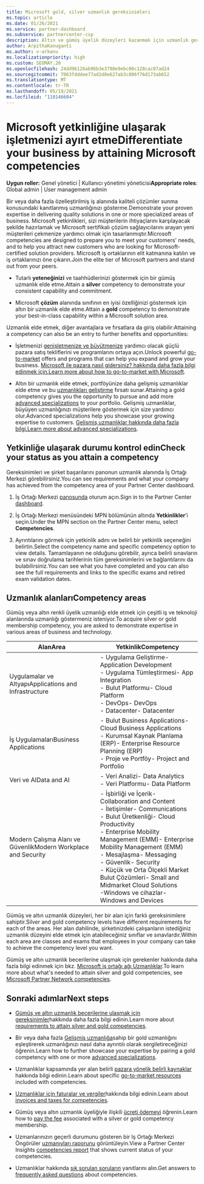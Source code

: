 ```yaml
---
title: Microsoft gold, silver uzmanlık gereksinimleri
ms.topic: article
ms.date: 01/26/2021
ms.service: partner-dashboard
ms.subservice: partnercenter-csp
description: Altın ve gümüş üyelik düzeyleri kazanmak için uzmanlık gereksinimlerini karşılar ve elit Microsoft iş ortağı durumu kazanmayı ve yeni müşterileri çekmeyi öğrenin.
author: ArpithaKanuganti
ms.author: v-arkanu
ms.localizationpriority: high
ms.custom: SEOMAY.20
ms.openlocfilehash: 24dd96126ab96b3e3790e9ebc00c128cac07ad24
ms.sourcegitcommit: 7063fdddee77ad2d8e627ab3c806f76d173ab652
ms.translationtype: MT
ms.contentlocale: tr-TR
ms.lasthandoff: 05/19/2021
ms.locfileid: "110146604"
---
```

# <a name="differentiate-your-business-by-attaining-microsoft-competencies"></a><span data-ttu-id="6a9da-103">Microsoft yetkinliğine ulaşarak işletmenizi ayırt etme</span><span class="sxs-lookup"><span data-stu-id="6a9da-103">Differentiate your business by attaining Microsoft competencies</span></span>

<span data-ttu-id="6a9da-104">**Uygun roller:** Genel yönetici | Kullanıcı yönetimi yöneticisi</span><span class="sxs-lookup"><span data-stu-id="6a9da-104">**Appropriate roles**: Global admin | User management admin</span></span>

<span data-ttu-id="6a9da-105">Bir veya daha fazla özelleştirilmiş iş alanında kaliteli çözümler sunma konusundaki kanıtlanmış uzmanlığınızı gösterme.</span><span class="sxs-lookup"><span data-stu-id="6a9da-105">Demonstrate your proven expertise in delivering quality solutions in one or more specialized areas of business.</span></span> <span data-ttu-id="6a9da-106">Microsoft yetkinlikleri, sizi müşterilerin ihtiyaçlarını karşılayacak şekilde hazırlamak ve Microsoft sertifikalı çözüm sağlayıcılarını arayan yeni müşterileri çekmenize yardımcı olmak için tasarlanmıştır.</span><span class="sxs-lookup"><span data-stu-id="6a9da-106">Microsoft competencies are designed to prepare you to meet your customers' needs, and to help you attract new customers who are looking for Microsoft-certified solution providers.</span></span> <span data-ttu-id="6a9da-107">Microsoft iş ortaklarının elit katmanına katılın ve iş ortaklarınızı öne çıkarın.</span><span class="sxs-lookup"><span data-stu-id="6a9da-107">Join the elite tier of Microsoft partners and stand out from your peers.</span></span>

- <span data-ttu-id="6a9da-108">Tutarlı **yeteneğinizi** ve taahhüdlerinizi göstermek için bir gümüş uzmanlık elde etme.</span><span class="sxs-lookup"><span data-stu-id="6a9da-108">Attain a **silver** competency to demonstrate your consistent capability and commitment.</span></span>

- <span data-ttu-id="6a9da-109">Microsoft **çözüm** alanında sınıfının en iyisi özelliğinizi göstermek için altın bir uzmanlık elde etme.</span><span class="sxs-lookup"><span data-stu-id="6a9da-109">Attain a **gold** competency to demonstrate your best-in-class capability within a Microsoft solution area.</span></span>

<span data-ttu-id="6a9da-110">Uzmanlık elde etmek, diğer avantajlara ve fırsatlara da giriş olabilir:</span><span class="sxs-lookup"><span data-stu-id="6a9da-110">Attaining a competency can also be an entry to further benefits and opportunities:</span></span>

- <span data-ttu-id="6a9da-111">İşletmenizi [genişletmenize ve büyütmenize](mpn-learn-about-go-to-market-benefits.md) yardımcı olacak güçlü pazara satış tekliflerini ve programlarını ortaya açın.</span><span class="sxs-lookup"><span data-stu-id="6a9da-111">Unlock powerful [go-to-market](mpn-learn-about-go-to-market-benefits.md) offers and programs that can help you expand and grow your business.</span></span> <span data-ttu-id="6a9da-112">[Microsoft ile pazara nasıl gidersiniz? hakkında daha fazla bilgi edinmek için.](https://partner.microsoft.com/solutions/go-to-market)</span><span class="sxs-lookup"><span data-stu-id="6a9da-112">[Learn more about how to go-to-market with Microsoft](https://partner.microsoft.com/solutions/go-to-market).</span></span>

- <span data-ttu-id="6a9da-113">Altın bir uzmanlık elde etmek, portföyünize daha gelişmiş uzmanlıklar elde etme ve bu [uzmanlıkları geliştirme](advanced-specializations.md) fırsatı sunar.</span><span class="sxs-lookup"><span data-stu-id="6a9da-113">Attaining a gold competency gives you the opportunity to pursue and add more [advanced specializations](advanced-specializations.md) to your portfolio.</span></span> <span data-ttu-id="6a9da-114">Gelişmiş uzmanlıklar, büyüyen uzmanlığınızı müşterilere göstermek için size yardımcı olur.</span><span class="sxs-lookup"><span data-stu-id="6a9da-114">Advanced specializations help you showcase your growing expertise to customers.</span></span> <span data-ttu-id="6a9da-115">[Gelişmiş uzmanlıklar hakkında daha fazla bilgi.](https://partner.microsoft.com/membership/advanced-specialization)</span><span class="sxs-lookup"><span data-stu-id="6a9da-115">[Learn more about advanced specializations](https://partner.microsoft.com/membership/advanced-specialization).</span></span>

## <a name="check-your-status-as-you-attain-a-competency"></a><span data-ttu-id="6a9da-116">Yetkinliğe ulaşarak durumu kontrol edin</span><span class="sxs-lookup"><span data-stu-id="6a9da-116">Check your status as you attain a competency</span></span>

<span data-ttu-id="6a9da-117">Gereksinimleri ve şirket başarılarını panonun uzmanlık alanında İş Ortağı Merkezi görebilirsiniz.</span><span class="sxs-lookup"><span data-stu-id="6a9da-117">You can see requirements and what your company has achieved from the competency area of your Partner Center dashboard.</span></span>

1. <span data-ttu-id="6a9da-118">İş Ortağı Merkezi [panosunda](https://partner.microsoft.com/dashboard/home) oturum açın.</span><span class="sxs-lookup"><span data-stu-id="6a9da-118">Sign in to the Partner Center [dashboard](https://partner.microsoft.com/dashboard/home).</span></span>

2. <span data-ttu-id="6a9da-119">İş Ortağı Merkezi menüsündeki MPN bölümünün altında **Yetkinlikler**’i seçin.</span><span class="sxs-lookup"><span data-stu-id="6a9da-119">Under the MPN section on the Partner Center menu, select **Competencies**.</span></span>

3. <span data-ttu-id="6a9da-120">Ayrıntılarını görmek için yetkinlik adını ve belirli bir yetkinlik seçeneğini belirtin.</span><span class="sxs-lookup"><span data-stu-id="6a9da-120">Select the competency name and specific competency option to view details.</span></span> <span data-ttu-id="6a9da-121">Tamamlayanın ne olduğunu görebilir, ayrıca belirli sınavların ve sınav doğrulama tarihlerinin tüm gereksinimlerini ve bağlantılarını da bulabilirsiniz.</span><span class="sxs-lookup"><span data-stu-id="6a9da-121">You can see what you have completed and you can also see the full requirements and links to the specific exams and retired exam validation dates.</span></span>

## <a name="competency-areas"></a><span data-ttu-id="6a9da-122">Uzmanlık alanları</span><span class="sxs-lookup"><span data-stu-id="6a9da-122">Competency areas</span></span>

<span data-ttu-id="6a9da-123">Gümüş veya altın renkli üyelik uzmanlığı elde etmek için çeşitli iş ve teknoloji alanlarında uzmanlığı göstermeniz isteniyor.</span><span class="sxs-lookup"><span data-stu-id="6a9da-123">To acquire silver or gold membership competency, you are asked to demonstrate expertise in various areas of business and technology.</span></span>

|<span data-ttu-id="6a9da-124">**Alan**</span><span class="sxs-lookup"><span data-stu-id="6a9da-124">**Area**</span></span>            |<span data-ttu-id="6a9da-125">**Yetkinlik**</span><span class="sxs-lookup"><span data-stu-id="6a9da-125">**Competency**</span></span>                    |
|--------------------|--------------------------------|
|<span data-ttu-id="6a9da-126">Uygulamalar ve Altyapı</span><span class="sxs-lookup"><span data-stu-id="6a9da-126">Applications and Infrastructure</span></span>| <span data-ttu-id="6a9da-127">- Uygulama Geliştirme</span><span class="sxs-lookup"><span data-stu-id="6a9da-127">- Application Development</span></span><br/> <span data-ttu-id="6a9da-128">- Uygulama Tümleştirmesi</span><span class="sxs-lookup"><span data-stu-id="6a9da-128">- App Integration</span></span><br/> <span data-ttu-id="6a9da-129">- Bulut Platformu</span><span class="sxs-lookup"><span data-stu-id="6a9da-129">- Cloud Platform</span></span><br/> <span data-ttu-id="6a9da-130">- DevOps</span><span class="sxs-lookup"><span data-stu-id="6a9da-130">- DevOps</span></span><br/> <span data-ttu-id="6a9da-131">- Datacenter</span><span class="sxs-lookup"><span data-stu-id="6a9da-131">- Datacenter</span></span> |
|<span data-ttu-id="6a9da-132">İş Uygulamaları</span><span class="sxs-lookup"><span data-stu-id="6a9da-132">Business Applications</span></span> | <span data-ttu-id="6a9da-133">- Bulut Business Applications</span><span class="sxs-lookup"><span data-stu-id="6a9da-133">- Cloud Business Applications</span></span></br> <span data-ttu-id="6a9da-134">- Kurumsal Kaynak Planlama (ERP)</span><span class="sxs-lookup"><span data-stu-id="6a9da-134">- Enterprise Resource Planning (ERP)</span></span></br> <span data-ttu-id="6a9da-135">- Proje ve Portföy</span><span class="sxs-lookup"><span data-stu-id="6a9da-135">- Project and Portfolio</span></span> |
|<span data-ttu-id="6a9da-136">Veri ve AI</span><span class="sxs-lookup"><span data-stu-id="6a9da-136">Data and AI</span></span>| <span data-ttu-id="6a9da-137">- Veri Analizi</span><span class="sxs-lookup"><span data-stu-id="6a9da-137">- Data Analytics</span></span><br/> <span data-ttu-id="6a9da-138">- Veri Platformu</span><span class="sxs-lookup"><span data-stu-id="6a9da-138">- Data Platform</span></span> |
|<span data-ttu-id="6a9da-139">Modern Çalışma Alanı ve Güvenlik</span><span class="sxs-lookup"><span data-stu-id="6a9da-139">Modern Workplace and Security</span></span> | <span data-ttu-id="6a9da-140">- İşbirliği ve İçerik</span><span class="sxs-lookup"><span data-stu-id="6a9da-140">- Collaboration and Content</span></span><br/> <span data-ttu-id="6a9da-141">- İletişimler</span><span class="sxs-lookup"><span data-stu-id="6a9da-141">- Communications</span></span><br/> <span data-ttu-id="6a9da-142">- Bulut Üretkenliği</span><span class="sxs-lookup"><span data-stu-id="6a9da-142">- Cloud Productivity</span></span><br/> <span data-ttu-id="6a9da-143">- Enterprise Mobility Management (EMM)</span><span class="sxs-lookup"><span data-stu-id="6a9da-143">- Enterprise Mobility Management (EMM)</span></span><br/> <span data-ttu-id="6a9da-144">- Mesajlaşma</span><span class="sxs-lookup"><span data-stu-id="6a9da-144">- Messaging</span></span><br/> <span data-ttu-id="6a9da-145">- Güvenlik</span><span class="sxs-lookup"><span data-stu-id="6a9da-145">- Security</span></span><br/> <span data-ttu-id="6a9da-146">- Küçük ve Orta Ölçekli Market Bulut Çözümleri</span><span class="sxs-lookup"><span data-stu-id="6a9da-146">- Small and Midmarket Cloud Solutions</span></span><br/> <span data-ttu-id="6a9da-147">-Windows ve cihazlar</span><span class="sxs-lookup"><span data-stu-id="6a9da-147">- Windows and Devices</span></span> |

<span data-ttu-id="6a9da-148">Gümüş ve altın uzmanlık düzeyleri, her bir alan için farklı gereksinimlere sahiptir.</span><span class="sxs-lookup"><span data-stu-id="6a9da-148">Silver and gold competency levels have different requirements for each of the areas.</span></span> <span data-ttu-id="6a9da-149">Her alan dahilinde, şirketinizdeki çalışanların istediğiniz uzmanlık düzeyini elde etmek için atabileceğiniz sınıflar ve sınavlardır.</span><span class="sxs-lookup"><span data-stu-id="6a9da-149">Within each area are classes and exams that employees in your company can take to achieve the competency level you want.</span></span> 

<span data-ttu-id="6a9da-150">Gümüş ve altın uzmanlık becerilerine ulaşmak için gerekenler hakkında daha fazla bilgi edinmek için bkz. [Microsoft iş ortağı ağı Uzmanlıklar](https://partner.microsoft.com/membership/competencies).</span><span class="sxs-lookup"><span data-stu-id="6a9da-150">To learn more about what's needed to attain silver and gold competencies, see [Microsoft Partner Network competencies](https://partner.microsoft.com/membership/competencies).</span></span>

## <a name="next-steps"></a><span data-ttu-id="6a9da-151">Sonraki adımlar</span><span class="sxs-lookup"><span data-stu-id="6a9da-151">Next steps</span></span>

- <span data-ttu-id="6a9da-152">[Gümüş ve altın uzmanlık becerilerine ulaşmak için gereksinimler](https://partner.microsoft.com/membership/competencies)hakkında daha fazla bilgi edinin.</span><span class="sxs-lookup"><span data-stu-id="6a9da-152">Learn more about [requirements to attain silver and gold competencies](https://partner.microsoft.com/membership/competencies).</span></span>

- <span data-ttu-id="6a9da-153">Bir veya daha fazla [Gelişmiş uzmanlığa](advanced-specializations.md)sahip bir gold uzmanlığını eşleştirerek uzmanlığınızı nasıl daha ayrıntılı olarak sergiletireceğinizi öğrenin.</span><span class="sxs-lookup"><span data-stu-id="6a9da-153">Learn how to further showcase your expertise by pairing a gold competency with one or more [advanced specializations](advanced-specializations.md).</span></span>

- <span data-ttu-id="6a9da-154">Uzmanlıklar kapsamında yer alan belirli [pazara yönelik belirli kaynaklar](mpn-learn-about-go-to-market-benefits.md) hakkında bilgi edinin.</span><span class="sxs-lookup"><span data-stu-id="6a9da-154">Learn about specific [go-to-market resources](mpn-learn-about-go-to-market-benefits.md) included with competencies.</span></span>

- <span data-ttu-id="6a9da-155">[Uzmanlıklar için faturalar ve vergiler](mpn-view-print-maps-invoice.md)hakkında bilgi edinin.</span><span class="sxs-lookup"><span data-stu-id="6a9da-155">Learn about [invoices and taxes for competencies](mpn-view-print-maps-invoice.md).</span></span>

- <span data-ttu-id="6a9da-156">Gümüş veya altın uzmanlık üyeliğiyle ilişkili [ücreti ödemeyi](mpn-pay-fee-silver-gold-competency.md) öğrenin.</span><span class="sxs-lookup"><span data-stu-id="6a9da-156">Learn how to [pay the fee](mpn-pay-fee-silver-gold-competency.md) associated with a silver or gold competency membership.</span></span>

- <span data-ttu-id="6a9da-157">Uzmanlarınızın geçerli durumunu gösteren bir Iş Ortağı Merkezi Öngörüler [uzmanıyları raporunu](pci-competencies-report.md) görüntüleyin.</span><span class="sxs-lookup"><span data-stu-id="6a9da-157">View a Partner Center Insights [competencies report](pci-competencies-report.md) that shows current status of your competencies.</span></span>

- <span data-ttu-id="6a9da-158">Uzmanlıklar hakkında [sık sorulan soruların](competencies-faq.md) yanıtlarını alın.</span><span class="sxs-lookup"><span data-stu-id="6a9da-158">Get answers to [frequently asked questions](competencies-faq.md) about competencies.</span></span>
